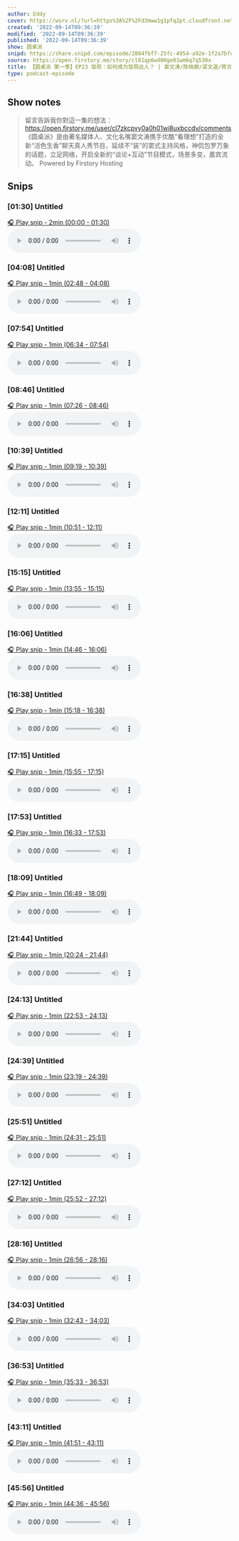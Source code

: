 ```yaml
---
author: Eddy
cover: https://wsrv.nl/?url=https%3A%2F%2Fd3mww1g1pfq2pt.cloudfront.net%2FAvatar%2Fcl7zkcpvy0a0h01wi8uxbccdv%2F1666234585141.jpg&w=200&h=200
created: '2022-09-14T09:36:39'
modified: '2022-09-14T09:36:39'
published: '2022-09-14T09:36:39'
show: 圆桌派
snipd: https://share.snipd.com/episode/2804fbf7-25fc-4954-a92e-1f2a7bfc2dc5
source: https://open.firstory.me/story/cl81qp6wd00ge01wm6q7q530x
title: 【圆桌派 第一季】EP23 饭局：如何成为饭局达人？ | 窦文涛/陈晓卿/梁文道/蒋方舟 | 优酷纪实 YOUKU DOCUMENTARY
type: podcast-episode
---
```



## Show notes
> 留言告訴我你對這一集的想法：  https://open.firstory.me/user/cl7zkcpvy0a0h01wi8uxbccdv/comments   《圆桌派》是由著名媒体人、文化名嘴窦文涛携手优酷“看理想”打造的全新“活色生香”聊天真人秀节目，延续不“装”的窦式主持风格，神侃包罗万象的话题，立足网络，开启全新的“谈论+互动”节目模式，场景多变，嘉宾流动。
> Powered by  Firstory Hosting

## Snips
### [01:30] Untitled
[🎧 Play snip - 2min️ (00:00 - 01:30)](https://share.snipd.com/snip/5efd66a2-7303-4730-8fe3-17d5412d55c3)
<audio controls> <source src="https://backend.endpoints.firstory-709db.cloud.goog/play.mp3?url=https%3A%2F%2Fd3mww1g1pfq2pt.cloudfront.net%2FRecord%2Fcl7zkcpvy0a0h01wi8uxbccdv%2Fcl81qp6wd00gf01wm9rkrdqud.mp3%3Fv%3D1663167264104#t=00:00,01:30"> </audio>
### [04:08] Untitled
[🎧 Play snip - 1min️ (02:48 - 04:08)](https://share.snipd.com/snip/5ef21eca-1d2c-41fd-a24b-1c85913a4fa1)
<audio controls> <source src="https://backend.endpoints.firstory-709db.cloud.goog/play.mp3?url=https%3A%2F%2Fd3mww1g1pfq2pt.cloudfront.net%2FRecord%2Fcl7zkcpvy0a0h01wi8uxbccdv%2Fcl81qp6wd00gf01wm9rkrdqud.mp3%3Fv%3D1663167264104#t=02:48,04:08"> </audio>
### [07:54] Untitled
[🎧 Play snip - 1min️ (06:34 - 07:54)](https://share.snipd.com/snip/cc0b5c57-4e02-4960-bf94-6a1b5ac39704)
<audio controls> <source src="https://backend.endpoints.firstory-709db.cloud.goog/play.mp3?url=https%3A%2F%2Fd3mww1g1pfq2pt.cloudfront.net%2FRecord%2Fcl7zkcpvy0a0h01wi8uxbccdv%2Fcl81qp6wd00gf01wm9rkrdqud.mp3%3Fv%3D1663167264104#t=06:34,07:54"> </audio>
### [08:46] Untitled
[🎧 Play snip - 1min️ (07:26 - 08:46)](https://share.snipd.com/snip/a3746cf6-1894-4a4a-b55f-0045732cb7b7)
<audio controls> <source src="https://backend.endpoints.firstory-709db.cloud.goog/play.mp3?url=https%3A%2F%2Fd3mww1g1pfq2pt.cloudfront.net%2FRecord%2Fcl7zkcpvy0a0h01wi8uxbccdv%2Fcl81qp6wd00gf01wm9rkrdqud.mp3%3Fv%3D1663167264104#t=07:26,08:46"> </audio>
### [10:39] Untitled
[🎧 Play snip - 1min️ (09:19 - 10:39)](https://share.snipd.com/snip/4e3293b2-6937-4336-87a0-f119bcedf92e)
<audio controls> <source src="https://backend.endpoints.firstory-709db.cloud.goog/play.mp3?url=https%3A%2F%2Fd3mww1g1pfq2pt.cloudfront.net%2FRecord%2Fcl7zkcpvy0a0h01wi8uxbccdv%2Fcl81qp6wd00gf01wm9rkrdqud.mp3%3Fv%3D1663167264104#t=09:19,10:39"> </audio>
### [12:11] Untitled
[🎧 Play snip - 1min️ (10:51 - 12:11)](https://share.snipd.com/snip/c484678f-ef38-4077-add6-bd2fa241ca09)
<audio controls> <source src="https://backend.endpoints.firstory-709db.cloud.goog/play.mp3?url=https%3A%2F%2Fd3mww1g1pfq2pt.cloudfront.net%2FRecord%2Fcl7zkcpvy0a0h01wi8uxbccdv%2Fcl81qp6wd00gf01wm9rkrdqud.mp3%3Fv%3D1663167264104#t=10:51,12:11"> </audio>
### [15:15] Untitled
[🎧 Play snip - 1min️ (13:55 - 15:15)](https://share.snipd.com/snip/3754a65e-af59-4c93-a5db-fe6d14379073)
<audio controls> <source src="https://backend.endpoints.firstory-709db.cloud.goog/play.mp3?url=https%3A%2F%2Fd3mww1g1pfq2pt.cloudfront.net%2FRecord%2Fcl7zkcpvy0a0h01wi8uxbccdv%2Fcl81qp6wd00gf01wm9rkrdqud.mp3%3Fv%3D1663167264104#t=13:55,15:15"> </audio>
### [16:06] Untitled
[🎧 Play snip - 1min️ (14:46 - 16:06)](https://share.snipd.com/snip/4322ea45-5822-4d5b-8b38-ba16f8d3aa73)
<audio controls> <source src="https://backend.endpoints.firstory-709db.cloud.goog/play.mp3?url=https%3A%2F%2Fd3mww1g1pfq2pt.cloudfront.net%2FRecord%2Fcl7zkcpvy0a0h01wi8uxbccdv%2Fcl81qp6wd00gf01wm9rkrdqud.mp3%3Fv%3D1663167264104#t=14:46,16:06"> </audio>
### [16:38] Untitled
[🎧 Play snip - 1min️ (15:18 - 16:38)](https://share.snipd.com/snip/317b6460-f85f-42c6-91f9-6186453b75dd)
<audio controls> <source src="https://backend.endpoints.firstory-709db.cloud.goog/play.mp3?url=https%3A%2F%2Fd3mww1g1pfq2pt.cloudfront.net%2FRecord%2Fcl7zkcpvy0a0h01wi8uxbccdv%2Fcl81qp6wd00gf01wm9rkrdqud.mp3%3Fv%3D1663167264104#t=15:18,16:38"> </audio>
### [17:15] Untitled
[🎧 Play snip - 1min️ (15:55 - 17:15)](https://share.snipd.com/snip/b7b6c57f-ae82-43d8-a641-d9903a82f6ae)
<audio controls> <source src="https://backend.endpoints.firstory-709db.cloud.goog/play.mp3?url=https%3A%2F%2Fd3mww1g1pfq2pt.cloudfront.net%2FRecord%2Fcl7zkcpvy0a0h01wi8uxbccdv%2Fcl81qp6wd00gf01wm9rkrdqud.mp3%3Fv%3D1663167264104#t=15:55,17:15"> </audio>
### [17:53] Untitled
[🎧 Play snip - 1min️ (16:33 - 17:53)](https://share.snipd.com/snip/a5a57bf5-0f14-4794-bc89-465ccf2a6113)
<audio controls> <source src="https://backend.endpoints.firstory-709db.cloud.goog/play.mp3?url=https%3A%2F%2Fd3mww1g1pfq2pt.cloudfront.net%2FRecord%2Fcl7zkcpvy0a0h01wi8uxbccdv%2Fcl81qp6wd00gf01wm9rkrdqud.mp3%3Fv%3D1663167264104#t=16:33,17:53"> </audio>
### [18:09] Untitled
[🎧 Play snip - 1min️ (16:49 - 18:09)](https://share.snipd.com/snip/6e92beb1-d563-4fdf-9c1d-1fffbf159383)
<audio controls> <source src="https://backend.endpoints.firstory-709db.cloud.goog/play.mp3?url=https%3A%2F%2Fd3mww1g1pfq2pt.cloudfront.net%2FRecord%2Fcl7zkcpvy0a0h01wi8uxbccdv%2Fcl81qp6wd00gf01wm9rkrdqud.mp3%3Fv%3D1663167264104#t=16:49,18:09"> </audio>
### [21:44] Untitled
[🎧 Play snip - 1min️ (20:24 - 21:44)](https://share.snipd.com/snip/f7b5865a-6d04-4e57-ba66-3aab0c483e52)
<audio controls> <source src="https://backend.endpoints.firstory-709db.cloud.goog/play.mp3?url=https%3A%2F%2Fd3mww1g1pfq2pt.cloudfront.net%2FRecord%2Fcl7zkcpvy0a0h01wi8uxbccdv%2Fcl81qp6wd00gf01wm9rkrdqud.mp3%3Fv%3D1663167264104#t=20:24,21:44"> </audio>
### [24:13] Untitled
[🎧 Play snip - 1min️ (22:53 - 24:13)](https://share.snipd.com/snip/fce91eb8-be87-424b-890b-d3152238b59b)
<audio controls> <source src="https://backend.endpoints.firstory-709db.cloud.goog/play.mp3?url=https%3A%2F%2Fd3mww1g1pfq2pt.cloudfront.net%2FRecord%2Fcl7zkcpvy0a0h01wi8uxbccdv%2Fcl81qp6wd00gf01wm9rkrdqud.mp3%3Fv%3D1663167264104#t=22:53,24:13"> </audio>
### [24:39] Untitled
[🎧 Play snip - 1min️ (23:19 - 24:39)](https://share.snipd.com/snip/2f33ae0f-e5cf-4081-8c9a-051ee46e4fc6)
<audio controls> <source src="https://backend.endpoints.firstory-709db.cloud.goog/play.mp3?url=https%3A%2F%2Fd3mww1g1pfq2pt.cloudfront.net%2FRecord%2Fcl7zkcpvy0a0h01wi8uxbccdv%2Fcl81qp6wd00gf01wm9rkrdqud.mp3%3Fv%3D1663167264104#t=23:19,24:39"> </audio>
### [25:51] Untitled
[🎧 Play snip - 1min️ (24:31 - 25:51)](https://share.snipd.com/snip/6c0b1b4f-26a9-4e3f-b525-c51c3bb040ab)
<audio controls> <source src="https://backend.endpoints.firstory-709db.cloud.goog/play.mp3?url=https%3A%2F%2Fd3mww1g1pfq2pt.cloudfront.net%2FRecord%2Fcl7zkcpvy0a0h01wi8uxbccdv%2Fcl81qp6wd00gf01wm9rkrdqud.mp3%3Fv%3D1663167264104#t=24:31,25:51"> </audio>
### [27:12] Untitled
[🎧 Play snip - 1min️ (25:52 - 27:12)](https://share.snipd.com/snip/c8c96be1-6cc5-4582-9ba1-2cf2cbaf2dc2)
<audio controls> <source src="https://backend.endpoints.firstory-709db.cloud.goog/play.mp3?url=https%3A%2F%2Fd3mww1g1pfq2pt.cloudfront.net%2FRecord%2Fcl7zkcpvy0a0h01wi8uxbccdv%2Fcl81qp6wd00gf01wm9rkrdqud.mp3%3Fv%3D1663167264104#t=25:52,27:12"> </audio>
### [28:16] Untitled
[🎧 Play snip - 1min️ (26:56 - 28:16)](https://share.snipd.com/snip/9a0dcd15-5573-4932-a7a1-25de8d390a68)
<audio controls> <source src="https://backend.endpoints.firstory-709db.cloud.goog/play.mp3?url=https%3A%2F%2Fd3mww1g1pfq2pt.cloudfront.net%2FRecord%2Fcl7zkcpvy0a0h01wi8uxbccdv%2Fcl81qp6wd00gf01wm9rkrdqud.mp3%3Fv%3D1663167264104#t=26:56,28:16"> </audio>
### [34:03] Untitled
[🎧 Play snip - 1min️ (32:43 - 34:03)](https://share.snipd.com/snip/99f32594-1c32-45e5-9a62-f2e3d7a77e5b)
<audio controls> <source src="https://backend.endpoints.firstory-709db.cloud.goog/play.mp3?url=https%3A%2F%2Fd3mww1g1pfq2pt.cloudfront.net%2FRecord%2Fcl7zkcpvy0a0h01wi8uxbccdv%2Fcl81qp6wd00gf01wm9rkrdqud.mp3%3Fv%3D1663167264104#t=32:43,34:03"> </audio>
### [36:53] Untitled
[🎧 Play snip - 1min️ (35:33 - 36:53)](https://share.snipd.com/snip/0b7951f3-9933-437c-b482-3b6220aa8384)
<audio controls> <source src="https://backend.endpoints.firstory-709db.cloud.goog/play.mp3?url=https%3A%2F%2Fd3mww1g1pfq2pt.cloudfront.net%2FRecord%2Fcl7zkcpvy0a0h01wi8uxbccdv%2Fcl81qp6wd00gf01wm9rkrdqud.mp3%3Fv%3D1663167264104#t=35:33,36:53"> </audio>
### [43:11] Untitled
[🎧 Play snip - 1min️ (41:51 - 43:11)](https://share.snipd.com/snip/0a748a6f-030b-496c-97d3-d2b9578a9049)
<audio controls> <source src="https://backend.endpoints.firstory-709db.cloud.goog/play.mp3?url=https%3A%2F%2Fd3mww1g1pfq2pt.cloudfront.net%2FRecord%2Fcl7zkcpvy0a0h01wi8uxbccdv%2Fcl81qp6wd00gf01wm9rkrdqud.mp3%3Fv%3D1663167264104#t=41:51,43:11"> </audio>
### [45:56] Untitled
[🎧 Play snip - 1min️ (44:36 - 45:56)](https://share.snipd.com/snip/d25db2a8-5a31-4ef1-ad93-adb63ba03212)
<audio controls> <source src="https://backend.endpoints.firstory-709db.cloud.goog/play.mp3?url=https%3A%2F%2Fd3mww1g1pfq2pt.cloudfront.net%2FRecord%2Fcl7zkcpvy0a0h01wi8uxbccdv%2Fcl81qp6wd00gf01wm9rkrdqud.mp3%3Fv%3D1663167264104#t=44:36,45:56"> </audio>
